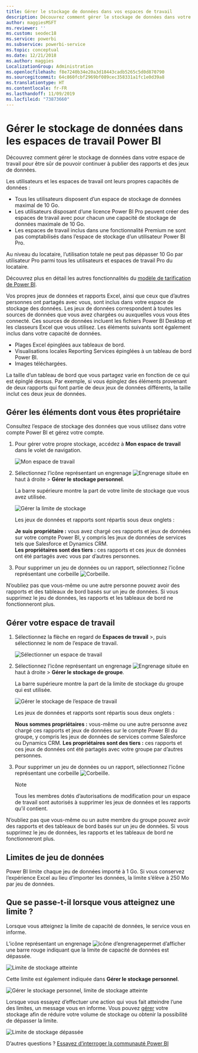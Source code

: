 ```yaml
---
title: Gérer le stockage de données dans vos espaces de travail
description: Découvrez comment gérer le stockage de données dans votre espace de travail pour être sûr de pouvoir continuer à publier des rapports et des jeux de données.
author: maggiesMSFT
ms.reviewer: ''
ms.custom: seodec18
ms.service: powerbi
ms.subservice: powerbi-service
ms.topic: conceptual
ms.date: 12/21/2018
ms.author: maggies
LocalizationGroup: Administration
ms.openlocfilehash: f8e7240b34e20a3d18443cadb5265c5d0d870790
ms.sourcegitcommit: 64c860fcbf2969bf089cec358331a1fc1e0d39a8
ms.translationtype: HT
ms.contentlocale: fr-FR
ms.lasthandoff: 11/09/2019
ms.locfileid: "73873660"
---
```

# <a name="manage-data-storage-in-power-bi-workspaces"></a>Gérer le stockage de données dans les espaces de travail Power BI

Découvrez comment gérer le stockage de données dans votre espace de travail pour être sûr de pouvoir continuer à publier des rapports et des jeux de données.

Les utilisateurs et les espaces de travail ont leurs propres capacités de données :

* Tous les utilisateurs disposent d’un espace de stockage de données maximal de 10 Go.
* Les utilisateurs disposant d’une licence Power BI Pro peuvent créer des espaces de travail avec pour chacun une capacité de stockage de données maximale de 10 Go.
* Les espaces de travail inclus dans une fonctionnalité Premium ne sont pas comptabilisés dans l’espace de stockage d’un utilisateur Power BI Pro.

Au niveau du locataire, l’utilisation totale ne peut pas dépasser 10 Go par utilisateur Pro parmi tous les utilisateurs et espaces de travail Pro du locataire.

Découvrez plus en détail les autres fonctionnalités du [modèle de tarification de Power BI](https://powerbi.microsoft.com/pricing).

Vos propres jeux de données et rapports Excel, ainsi que ceux que d’autres personnes ont partagés avec vous, sont inclus dans votre espace de stockage des données. Les jeux de données correspondent à toutes les sources de données que vous avez chargées ou auxquelles vous vous êtes connecté. Ces sources de données incluent les fichiers Power BI Desktop et les classeurs Excel que vous utilisez. Les éléments suivants sont également inclus dans votre capacité de données.

* Plages Excel épinglées aux tableaux de bord.
* Visualisations locales Reporting Services épinglées à un tableau de bord Power BI.
* Images téléchargées.

La taille d’un tableau de bord que vous partagez varie en fonction de ce qui est épinglé dessus. Par exemple, si vous épinglez des éléments provenant de deux rapports qui font partie de deux jeux de données différents, la taille inclut ces deux jeux de données.

<a name="manage"/>

## <a name="manage-items-you-own"></a>Gérer les éléments dont vous êtes propriétaire

Consultez l’espace de stockage des données que vous utilisez dans votre compte Power BI et gérez votre compte.

1. Pour gérer votre propre stockage, accédez à **Mon espace de travail** dans le volet de navigation.
   
    ![Mon espace de travail](media/service-admin-manage-your-data-storage-in-power-bi/pbi_myworkspace.png)
2. Sélectionnez l’icône représentant un engrenage ![Engrenage](media/service-admin-manage-your-data-storage-in-power-bi/pbi_gearicon.png) située en haut à droite \> **Gérer le stockage personnel**.
   
    La barre supérieure montre la part de votre limite de stockage que vous avez utilisée.
   
    ![Gérer la limite de stockage](media/service-admin-manage-your-data-storage-in-power-bi/pbi_persnlstorage.png)
   
    Les jeux de données et rapports sont répartis sous deux onglets :
   
    **Je suis propriétaire :** vous avez chargé ces rapports et jeux de données sur votre compte Power BI, y compris les jeux de données de services tels que Salesforce et Dynamics CRM.  
    **Les propriétaires sont des tiers :** ces rapports et ces jeux de données ont été partagés avec vous par d’autres personnes.
1. Pour supprimer un jeu de données ou un rapport, sélectionnez l’icône représentant une corbeille ![Corbeille](media/service-admin-manage-your-data-storage-in-power-bi/pbi_deleteicon.png).

N’oubliez pas que vous-même ou une autre personne pouvez avoir des rapports et des tableaux de bord basés sur un jeu de données. Si vous supprimez le jeu de données, les rapports et les tableaux de bord ne fonctionneront plus.

## <a name="manage-your-workspace"></a>Gérer votre espace de travail
1. Sélectionnez la flèche en regard de **Espaces de travail** \>, puis sélectionnez le nom de l’espace de travail.
   
    ![Sélectionner un espace de travail](media/service-admin-manage-your-data-storage-in-power-bi/pbi_groupworkspaces.png)
2. Sélectionnez l’icône représentant un engrenage ![Engrenage](media/service-admin-manage-your-data-storage-in-power-bi/pbi_gearicon.png) située en haut à droite \> **Gérer le stockage de groupe**.
   
    La barre supérieure montre la part de la limite de stockage du groupe qui est utilisée.
   
    ![Gérer le stockage de l’espace de travail](media/service-admin-manage-your-data-storage-in-power-bi/pbi_groupstorage.png)
   
    Les jeux de données et rapports sont répartis sous deux onglets :
   
    **Nous sommes propriétaires :** vous-même ou une autre personne avez chargé ces rapports et jeux de données sur le compte Power BI du groupe, y compris les jeux de données de services comme Salesforce ou Dynamics CRM.
    **Les propriétaires sont des tiers :** ces rapports et ces jeux de données ont été partagés avec votre groupe par d’autres personnes.
3. Pour supprimer un jeu de données ou un rapport, sélectionnez l’icône représentant une corbeille ![Corbeille](media/service-admin-manage-your-data-storage-in-power-bi/pbi_deleteicon.png).
   
   > [!NOTE]
   > Tous les membres dotés d’autorisations de modification pour un espace de travail sont autorisés à supprimer les jeux de données et les rapports qu’il contient.
   > 
   > 

N’oubliez pas que vous-même ou un autre membre du groupe pouvez avoir des rapports et des tableaux de bord basés sur un jeu de données. Si vous supprimez le jeu de données, les rapports et les tableaux de bord ne fonctionneront plus.

## <a name="dataset-limits"></a>Limites de jeu de données
Power BI limite chaque jeu de données importé à 1 Go. Si vous conservez l’expérience Excel au lieu d’importer les données, la limite s’élève à 250 Mo par jeu de données.

## <a name="what-happens-when-you-reach-a-limit"></a>Que se passe-t-il lorsque vous atteignez une limite ?
Lorsque vous atteignez la limite de capacité de données, le service vous en informe. 

L’icône représentant un engrenage ![icône d’engrenage](media/service-admin-manage-your-data-storage-in-power-bi/pbi_gearicon.png)permet d’afficher une barre rouge indiquant que la limite de capacité de données est dépassée.

![Limite de stockage atteinte](media/service-admin-manage-your-data-storage-in-power-bi/manage-storage-limit.png)

Cette limite est également indiquée dans **Gérer le stockage personnel**.

 ![Gérer le stockage personnel, limite de stockage atteinte](media/service-admin-manage-your-data-storage-in-power-bi/manage-storage-limit2.png)

 Lorsque vous essayez d’effectuer une action qui vous fait atteindre l’une des limites, un message vous en informe. Vous pouvez [gérer](#manage) votre stockage afin de réduire votre volume de stockage ou obtenir la possibilité de dépasser la limite.

 ![Limite de stockage dépassée](media/service-admin-manage-your-data-storage-in-power-bi/powerbi-pro-over-limit.png)

 D’autres questions ? [Essayez d’interroger la communauté Power BI](https://community.powerbi.com/)


